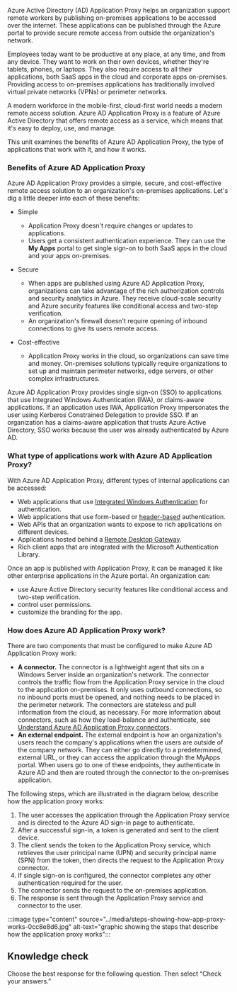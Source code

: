 Azure Active Directory (AD) Application Proxy helps an organization support remote workers by publishing on-premises applications to be accessed over the internet. These applications can be published through the Azure portal to provide secure remote access from outside the organization's network.

Employees today want to be productive at any place, at any time, and from any device. They want to work on their own devices, whether they're tablets, phones, or laptops. They also require access to all their applications, both SaaS apps in the cloud and corporate apps on-premises. Providing access to on-premises applications has traditionally involved virtual private networks (VPNs) or perimeter networks.

A modern workforce in the mobile-first, cloud-first world needs a modern remote access solution. Azure AD Application Proxy is a feature of Azure Active Directory that offers remote access as a service, which means that it's easy to deploy, use, and manage.

This unit examines the benefits of Azure AD Application Proxy, the type of applications that work with it, and how it works.

### Benefits of Azure AD Application Proxy

Azure AD Application Proxy provides a simple, secure, and cost-effective remote access solution to an organization's on-premises applications. Let's dig a little deeper into each of these benefits:

 -  Simple
    
     -  Application Proxy doesn't require changes or updates to applications.
     -  Users get a consistent authentication experience. They can use the **My Apps** portal to get single sign-on to both SaaS apps in the cloud and your apps on-premises.
 -  Secure
    
     -  When apps are published using Azure AD Application Proxy, organizations can take advantage of the rich authorization controls and security analytics in Azure. They receive cloud-scale security and Azure security features like conditional access and two-step verification.
     -  An organization's firewall doesn't require opening of inbound connections to give its users remote access.
 -  Cost-effective
    
     -  Application Proxy works in the cloud, so organizations can save time and money. On-premises solutions typically require organizations to set up and maintain perimeter networks, edge servers, or other complex infrastructures.

Azure AD Application Proxy provides single sign-on (SSO) to applications that use Integrated Windows Authentication (IWA), or claims-aware applications. If an application uses IWA, Application Proxy impersonates the user using Kerberos Constrained Delegation to provide SSO. If an organization has a claims-aware application that trusts Azure Active Directory, SSO works because the user was already authenticated by Azure AD.

### What type of applications work with Azure AD Application Proxy?

With Azure AD Application Proxy, different types of internal applications can be accessed:

 -  Web applications that use [Integrated Windows Authentication](/azure/active-directory/manage-apps/application-proxy-configure-single-sign-on-with-kcd?azure-portal=true) for authentication.
 -  Web applications that use form-based or [header-based](/azure/active-directory/manage-apps/application-proxy-configure-single-sign-on-with-ping-access?azure-portal=true) authentication.
 -  Web APIs that an organization wants to expose to rich applications on different devices.
 -  Applications hosted behind a [Remote Desktop Gateway](/azure/active-directory/manage-apps/application-proxy-integrate-with-remote-desktop-services?azure-portal=true).
 -  Rich client apps that are integrated with the Microsoft Authentication Library.

Once an app is published with Application Proxy, it can be managed it like other enterprise applications in the Azure portal. An organization can:

 -  use Azure Active Directory security features like conditional access and two-step verification.
 -  control user permissions.
 -  customize the branding for the app.

### How does Azure AD Application Proxy work?

There are two components that must be configured to make Azure AD Application Proxy work:

 -  **A connector.** The connector is a lightweight agent that sits on a Windows Server inside an organization's network. The connector controls the traffic flow from the Application Proxy service in the cloud to the application on-premises. It only uses outbound connections, so no inbound ports must be opened, and nothing needs to be placed in the perimeter network. The connectors are stateless and pull information from the cloud, as necessary. For more information about connectors, such as how they load-balance and authenticate, see [Understand Azure AD Application Proxy connectors](/azure/active-directory/manage-apps/application-proxy-connectors?azure-portal=true).
 -  **An external endpoint.** The external endpoint is how an organization's users reach the company's applications when the users are outside of the company network. They can either go directly to a predetermined, external URL, or they can access the application through the MyApps portal. When users go to one of these endpoints, they authenticate in Azure AD and then are routed through the connector to the on-premises application.

The following steps, which are illustrated in the diagram below, describe how the application proxy works:

1.  The user accesses the application through the Application Proxy service and is directed to the Azure AD sign-in page to authenticate.
2.  After a successful sign-in, a token is generated and sent to the client device.
3.  The client sends the token to the Application Proxy service, which retrieves the user principal name (UPN) and security principal name (SPN) from the token, then directs the request to the Application Proxy connector.
4.  If single sign-on is configured, the connector completes any other authentication required for the user.
5.  The connector sends the request to the on-premises application.
6.  The response is sent through the Application Proxy service and connector to the user.

:::image type="content" source="../media/steps-showing-how-app-proxy-works-0cc8e8d6.jpg" alt-text="graphic showing the steps that describe how the application proxy works":::


## Knowledge check

Choose the best response for the following question. Then select “Check your answers.”